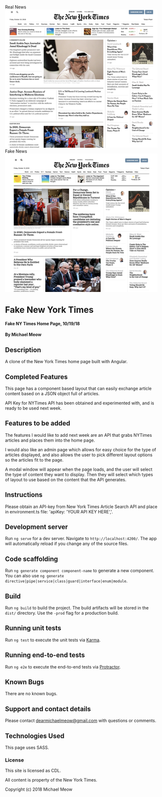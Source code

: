 Real News
![alt text](https://raw.githubusercontent.com/michaelmeow/nytimes_angular/master/src/assets/images/real.png)
Fake News
![alt text](https://raw.githubusercontent.com/michaelmeow/nytimes_angular/master/src/assets/images/fake.png)

# Fake New York Times

#### Fake NY Times Home Page, 10/19/18

#### By Michael Meow

## Description

A clone of the New York Times home page built with Angular.

## Completed Features

This page has a component based layout that can easily exchange article content based on a JSON object full of articles.

API Key for NYTimes API has been obtained and experimented with, and is ready to be used next week.

## Features to be added

The features I would like to add next week are an API that grabs NYTimes articles and places them into the home page.  

I would also like an admin page which allows for easy choice for the type of articles displayed, and also allows the user to pick different layout options so the articles fit to the page.

A modal window will appear when the page loads, and the user will select the type of content they want to display.  Then they will select which types of layout to use based on the content that the API generates.

## Instructions

Please obtain an API-key from New York Times Article Search API and place in environment.ts file: 'apiKey: 'YOUR API KEY HERE','.

## Development server

Run `ng serve` for a dev server. Navigate to `http://localhost:4200/`. The app will automatically reload if you change any of the source files.

## Code scaffolding

Run `ng generate component component-name` to generate a new component. You can also use `ng generate directive|pipe|service|class|guard|interface|enum|module`.

## Build

Run `ng build` to build the project. The build artifacts will be stored in the `dist/` directory. Use the `-prod` flag for a production build.

## Running unit tests

Run `ng test` to execute the unit tests via [Karma](https://karma-runner.github.io).

## Running end-to-end tests

Run `ng e2e` to execute the end-to-end tests via [Protractor](http://www.protractortest.org/).

## Known Bugs

There are no known bugs.

## Support and contact details

Please contact dearmichaelmeow@gmail.com with questions or comments.

## Technologies Used

This page uses SASS.

### License

This site is licensed as CDL.  

All content is property of the New York Times.

Copyright (c) 2018 Michael Meow
